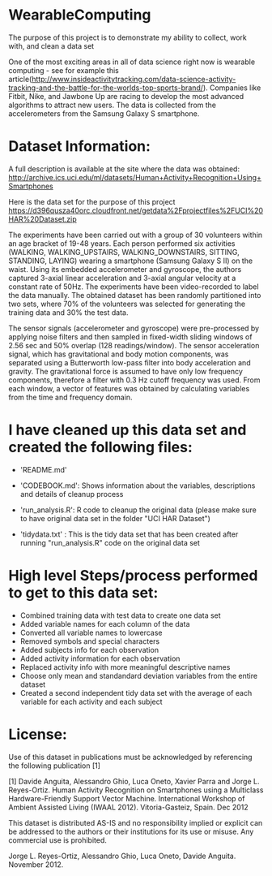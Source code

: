 WearableComputing
=================

The purpose of this project is to demonstrate my ability to collect, work with, and clean a data set

One of the most exciting areas in all of data science right now is wearable computing - see for example this article(http://www.insideactivitytracking.com/data-science-activity-tracking-and-the-battle-for-the-worlds-top-sports-brand/). Companies like Fitbit, Nike, and Jawbone Up are racing to develop the most advanced algorithms to attract new users. The data is collected from the accelerometers from the Samsung Galaxy S smartphone. 


Dataset Information:
======================================

A full description is available at the site where the data was obtained: 
http://archive.ics.uci.edu/ml/datasets/Human+Activity+Recognition+Using+Smartphones 

Here is the data set for the purpose of this project
https://d396qusza40orc.cloudfront.net/getdata%2Fprojectfiles%2FUCI%20HAR%20Dataset.zip 

The experiments have been carried out with a group of 30 volunteers within an age bracket of 19-48 years. Each person performed six activities (WALKING, WALKING_UPSTAIRS, WALKING_DOWNSTAIRS, SITTING, STANDING, LAYING) wearing a smartphone (Samsung Galaxy S II) on the waist. Using its embedded accelerometer and gyroscope, the authors captured 3-axial linear acceleration and 3-axial angular velocity at a constant rate of 50Hz. The experiments have been video-recorded to label the data manually. The obtained dataset has been randomly partitioned into two sets, where 70% of the volunteers was selected for generating the training data and 30% the test data. 

The sensor signals (accelerometer and gyroscope) were pre-processed by applying noise filters and then sampled in fixed-width sliding windows of 2.56 sec and 50% overlap (128 readings/window). The sensor acceleration signal, which has gravitational and body motion components, was separated using a Butterworth low-pass filter into body acceleration and gravity. The gravitational force is assumed to have only low frequency components, therefore a filter with 0.3 Hz cutoff frequency was used. From each window, a vector of features was obtained by calculating variables from the time and frequency domain. 


I have cleaned up this data set and created the following files:
===========================================================================================

- 'README.md'

- 'CODEBOOK.md': Shows information about the variables, descriptions and details of cleanup process 

- 'run_analysis.R': R code to cleanup the original data (please make sure to have original data set in the folder "UCI HAR Dataset")

- 'tidydata.txt' : This is the tidy data set that has been created after running "run_analysis.R" code on the original data set


High level Steps/process performed to get to this data set:
============================================================================
- Combined training data with test data to create one data set
- Added variable names for each column of the data 
- Converted all variable names to lowercase
- Removed symbols and special characters 
- Added subjects info for each observation
- Added activity information for each observation
- Replaced activity info with more meaningful descriptive names
- Choose only mean and standandard deviation variables from the entire dataset
- Created a second independent tidy data set with the average of each variable for each activity and each subject


License:
========
Use of this dataset in publications must be acknowledged by referencing the following publication [1] 

[1] Davide Anguita, Alessandro Ghio, Luca Oneto, Xavier Parra and Jorge L. Reyes-Ortiz. Human Activity Recognition on Smartphones using a Multiclass Hardware-Friendly Support Vector Machine. International Workshop of Ambient Assisted Living (IWAAL 2012). Vitoria-Gasteiz, Spain. Dec 2012

This dataset is distributed AS-IS and no responsibility implied or explicit can be addressed to the authors or their institutions for its use or misuse. Any commercial use is prohibited.

Jorge L. Reyes-Ortiz, Alessandro Ghio, Luca Oneto, Davide Anguita. November 2012.




